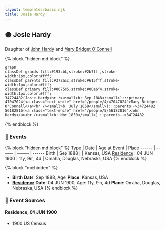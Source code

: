 ```yaml
---
layout: templates/basic.njk
title: Josie Hardy
---
```

## 🟣 Josie Hardy

Daughter of [John Hardy](/people/5/56182816) and [Mary Bridget O'Connell](/people/4/47047024)

{% block "hidden md:block" %}
```mermaid
graph
classDef grands fill:#193cb8,stroke:#2b7fff,stroke-width:1px,color:#fff;
classDef parents fill:#372aac,stroke:#615fff,stroke-width:1px,color:#fff;
classDef primary fill:#007595,stroke:#00a6f4,stroke-width:1px,color:#fff;
34724482(Josie Hardy<br /><small>b: Sep 1888</small>):::primary
47047024(<a class="text-white" href="/people/4/47047024">Mary Bridget O'Connell</a><br /><small>b: July 1858</small>):::parents-->34724482
56182816(<a class="text-white" href="/people/5/56182816">John Hardy</a><br /><small>b: Nov 1850</small>):::parents-->34724482
```
{% endblock %}

### 📆 Events

{% block "hidden md:block" %}
Type | Date | Age at Event | Place
------ | ------ | ------ | ------
Birth | Sep 1888 |  | Kansas, USA
[Residence](#event-event-0) | 04 JUN 1900 | 11y, 9m, 4d | Omaha, Douglas, Nebraska, USA
{% endblock %}

{% block "md:hidden" %}
- **Birth**
**Date**: Sep 1888, Age:
**Place**: Kansas, USA
- **[Residence](#event-event-0)**
**Date**: 04 JUN 1900, Age: 11y, 9m, 4d
**Place**: Omaha, Douglas, Nebraska, USA
{% endblock %}

### 📰 Event Sources

#### <a id="event-event-0"></a> Residence, 04 JUN 1900
* 1900 US Census

